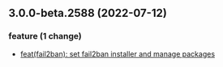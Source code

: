 ## 3.0.0-beta.2588 (2022-07-12)

### feature (1 change)

- [feat(fail2ban): set fail2ban installer and manage packages](QuickBox/development/v3-development@5a80723b7a230f687d6b3ab4c84af1e7cd987bcf)

